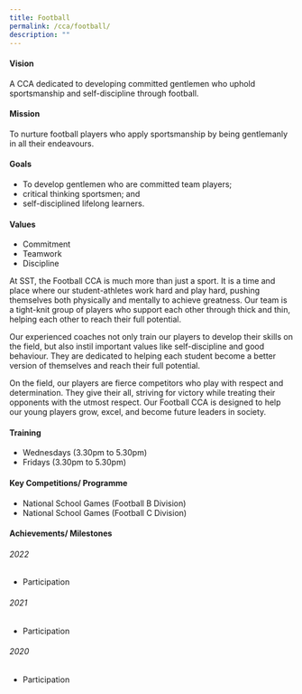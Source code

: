 ```yaml
---
title: Football
permalink: /cca/football/
description: ""
---
```


#### Vision
A CCA dedicated to developing committed gentlemen who uphold sportsmanship and self-discipline through football.

#### Mission
To nurture football players who apply sportsmanship by being gentlemanly in all their endeavours.

#### Goals
*   To develop gentlemen who are committed team players;
*   critical thinking sportsmen; and
*   self-disciplined lifelong learners.
    
#### Values
*   Commitment
*   Teamwork
*   Discipline

At SST, the Football CCA is much more than just a sport. It is a time and place where our student-athletes work hard and play hard, pushing themselves both physically and mentally to achieve greatness. Our team is a tight-knit group of players who support each other through thick and thin, helping each other to reach their full potential.

Our experienced coaches not only train our players to develop their skills on the field, but also instil important values like self-discipline and good behaviour. They are dedicated to helping each student become a better version of themselves and reach their full potential.

On the field, our players are fierce competitors who play with respect and determination. They give their all, striving for victory while treating their opponents with the utmost respect. Our Football CCA is designed to help our young players grow, excel, and become future leaders in society.

#### Training 
*   Wednesdays (3.30pm to 5.30pm)
*   Fridays (3.30pm to 5.30pm)
    
#### Key Competitions/ Programme
*   National School Games (Football B Division)
*   National School Games (Football C Division)
    
#### Achievements/ Milestones
###### 2022
*   Participation
###### 2021
*   Participation
###### 2020
*   Participation